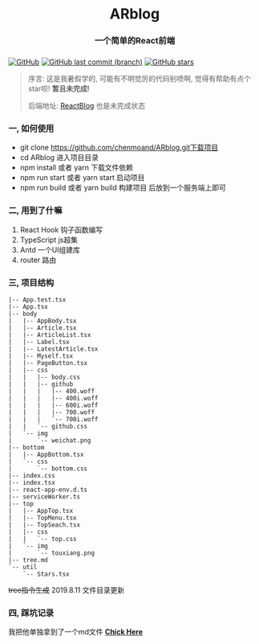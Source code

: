 <h1>
    <center>ARblog</center>
    <h3><center>一个简单的React前端</center><h3>
</h1>

[![GitHub](https://img.shields.io/github/license/chenmoand/ARblog)](https://github.com/chenmoand/ARblog/blob/master/LICENSE)  [![GitHub last commit (branch)](https://img.shields.io/github/last-commit/chenmoand/ARblog/master)](https://github.com/chenmoand/ARblog/commits/master)  [![GitHub stars](https://img.shields.io/github/stars/chenmoand/ARblog)](https://github.com/chenmoand/ARblog/stargazers)  

>  序言: 这是我暑假学的, 可能有不明觉厉的代码别喷啊, 觉得有帮助有点个star呗!  **暂且未完成!**
>
>  后端地址: [ReactBlog](https://github.com/chenmoand/ASSblog) 也是未完成状态

### 一, 如何使用

- git clone https://github.com/chenmoand/ARblog.git下载项目
- cd ARblog 进入项目目录
- npm install 或者 yarn 下载文件依赖
- npm run start 或者 yarn start 启动项目
- npm run build 或者 yarn build 构建项目 后放到一个服务端上即可

### 二, 用到了什嘛

1. React Hook 钩子函数编写
2. TypeScript js超集
3. Antd 一个UI组建库
4. router 路由 

### 三, 项目结构 

```
|-- App.test.tsx
|-- App.tsx
|-- body
|   |-- AppBody.tsx
|   |-- Article.tsx
|   |-- ArticleList.tsx
|   |-- Label.tsx
|   |-- LatestArticle.tsx
|   |-- Myself.tsx
|   |-- PageButton.tsx
|   |-- css
|   |   |-- body.css
|   |   |-- github
|   |   |   |-- 400.woff
|   |   |   |-- 400i.woff
|   |   |   |-- 600i.woff
|   |   |   |-- 700.woff
|   |   |   `-- 700i.woff
|   |   `-- github.css
|   `-- img
|       `-- weichat.png
|-- bottom
|   |-- AppBottom.tsx
|   `-- css
|       `-- bottom.css
|-- index.css
|-- index.tsx
|-- react-app-env.d.ts
|-- serviceWorker.ts
|-- top
|   |-- AppTop.tsx
|   |-- TopMenu.tsx
|   |-- TopSeach.tsx
|   |-- css
|   |   `-- top.css
|   `-- img
|       `-- touxiang.png
|-- tree.md
`-- util
    `-- Stars.tsx
```

~~tree指令生成~~ 2019.8.11 文件目录更新

### 四, 踩坑记录

我把他单独拿到了一个md文件 **[Chick Here](./踩坑.md)**

